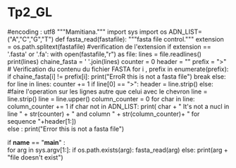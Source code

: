 # Tp2_GL
#encoding : utf8
"""Mamitiana."""
import sys
import os
ADN_LIST=("A","C","G","T")
def fasta_read(fastafile):
    """fasta file control."""
    extension = os.path.splitext(fastafile) #verification de l'extension
    if extension == '.fasta' or '.fa':
        with open(fastafile,"r") as file:
            lines = file.readlines()
            print(lines)
            chaine_fasta = ' '.join(lines)
            counter = 0
            header = "" 
            prefix = ">" # Verification du contenu du fichier FASTA
            for i , prefix in enumerate(prefix):
                if chaine_fasta[i] != prefix[i]:
                    print("ErroR this is not a fasta file")
                    break
            else:
                for line in lines:
                    counter += 1
                    if line[0] == ">": 
                        header = line.strip()
                    else: #faire l'operation sur les lignes autre que celui avec le chevron
                        line = line.strip()
                        line = line.upper()
                        column_counter = 0
                        for char in line:
                            column_counter += 1
                            if char not in ADN_LIST:
                                print( char  + " It's not a nucl in line " + str(counter) +
                                " and column " + str(column_counter)+ " for sequence "+header[1:])                                   
    else : 
        print("Error this is not a fasta file")
        
if __name__ == "__main__" :                   
    for arg in sys.argv[1:]:
        if os.path.exists(arg):
            fasta_read(arg)
        else:
            print(arg + "file doesn't exist")
    
    
    
    

